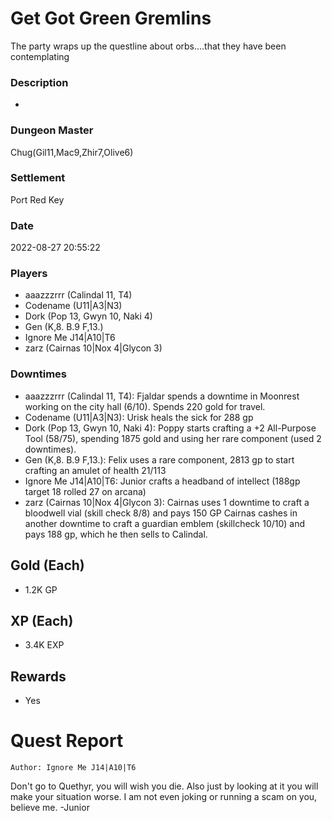 # Get Got Green Gremlins
The party wraps up the questline about orbs....that they have been contemplating
### Description
-
### Dungeon Master
Chug(Gil11,Mac9,Zhir7,Olive6)
### Settlement
Port Red Key
### Date
2022-08-27 20:55:22
### Players
* aaazzzrrr (Calindal 11, T4)
* Codename (U11|A3|N3)
* Dork (Pop 13, Gwyn 10, Naki 4)
* Gen (K,8. B.9 F,13.)
* Ignore Me J14|A10|T6
* zarz (Cairnas 10|Nox 4|Glycon 3)
### Downtimes
* aaazzzrrr (Calindal 11, T4): Fjaldar spends a downtime in Moonrest working on the city hall (6/10). Spends 220 gold for travel.
* Codename (U11|A3|N3): Urisk heals the sick for 288 gp
* Dork (Pop 13, Gwyn 10, Naki 4): Poppy starts crafting a +2 All-Purpose Tool (58/75), spending 1875 gold and using her rare component (used 2 downtimes).
* Gen (K,8. B.9 F,13.): Felix uses a rare component, 2813 gp to start crafting an amulet of health 21/113
* Ignore Me J14|A10|T6: Junior crafts a headband of intellect (188gp target 18 rolled 27 on arcana)
* zarz (Cairnas 10|Nox 4|Glycon 3): Cairnas uses 1 downtime to craft a bloodwell vial (skill check 8/8) and pays 150 GP Cairnas cashes in another downtime to craft a guardian emblem (skillcheck 10/10) and pays 188 gp, which he then sells to Calindal.
## Gold (Each)
* 1.2K GP
## XP (Each)
* 3.4K EXP
## Rewards
* Yes
# Quest Report
`Author: Ignore Me J14|A10|T6`


Don't go to Quethyr, you will wish you die. Also just by looking at it you will make your situation worse. I am not even joking or running a scam on you, believe me. -Junior